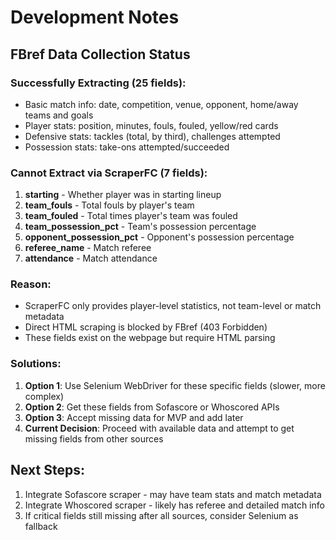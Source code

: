 # Development Notes

## FBref Data Collection Status

### Successfully Extracting (25 fields):
- Basic match info: date, competition, venue, opponent, home/away teams and goals
- Player stats: position, minutes, fouls, fouled, yellow/red cards
- Defensive stats: tackles (total, by third), challenges attempted
- Possession stats: take-ons attempted/succeeded

### Cannot Extract via ScraperFC (7 fields):
1. **starting** - Whether player was in starting lineup
2. **team_fouls** - Total fouls by player's team
3. **team_fouled** - Total times player's team was fouled
4. **team_possession_pct** - Team's possession percentage
5. **opponent_possession_pct** - Opponent's possession percentage
6. **referee_name** - Match referee
7. **attendance** - Match attendance

### Reason:
- ScraperFC only provides player-level statistics, not team-level or match metadata
- Direct HTML scraping is blocked by FBref (403 Forbidden)
- These fields exist on the webpage but require HTML parsing

### Solutions:
1. **Option 1**: Use Selenium WebDriver for these specific fields (slower, more complex)
2. **Option 2**: Get these fields from Sofascore or Whoscored APIs
3. **Option 3**: Accept missing data for MVP and add later
4. **Current Decision**: Proceed with available data and attempt to get missing fields from other sources

## Next Steps:
1. Integrate Sofascore scraper - may have team stats and match metadata
2. Integrate Whoscored scraper - likely has referee and detailed match info
3. If critical fields still missing after all sources, consider Selenium as fallback